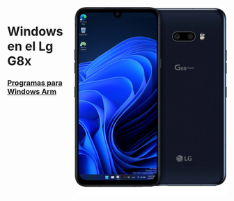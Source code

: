  <img align="right" src="https://github.com/Icesito68/Port-Windows-11-Lg-G8x/blob/main/mh2lm.png" width="350" alt="Windows 11 Running On A Lg G8x">

# Windows en el Lg G8x

### [Programas para Windows Arm](https://armrepo.ver.lt/)